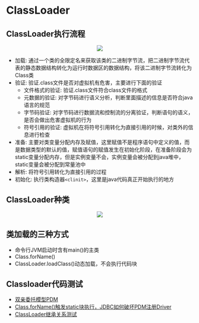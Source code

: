 # ClassLoader

## ClassLoader执行流程

<div align=center><img src="../assets/classloader1.png"/></div>

* 加载: 通过一个类的全限定名来获取该类的二进制字节流，把二进制字节流代表的静态数据结构转化为运行时数据区的数据结构，将该二进制字节流转化为Class类
* 验证: 验证.class文件是否对虚拟机有危害，主要进行下面的验证
  * 文件格式的验证: 验证.class文件符合class文件的格式
  * 元数据的验证: 对字节码进行语义分析，判断里面描述的信息是否符合java语言的规范
  * 字节码验证: 对字节码进行数据流和控制流的分离验证，判断语句的语义，是否会做出危害虚拟机的行为
  * 符号引用的验证: 虚拟机在将符号引用转化为直接引用的时候，对类外的信息进行检查
* 准备: 主要对类变量分配内存及赋值，这里赋值不是程序语句中定义的值，而是数据类型的默认的值，赋值语句的赋值发生在初始化阶段，在准备阶段会为static变量分配内存，但是实例变量不会，实例变量会被分配到java堆中，static变量会被分配到常量池中
* 解析: 将符号引用转化为直接引用的过程
* 初始化: 执行类构造器`<clinit>`，这里是java代码真正开始执行的地方

## ClassLoader种类

<div align=center><img src="../assets/classloader2.png"></div>

## 类加载的三种方式

* 命令行JVM启动时含有main()的主类
* Class.forName()
* ClassLoader.loadClass()动态加载，不会执行代码块

## Classloader代码测试

* [双亲委托模型PDM](../src/jvm/ParentDelegateModel.java)
* [Class.forName()触发static块执行，JDBC如何破坏PDM注册Driver](../src/jvm/ParentDelegateModel.java)
* [ClassLoader继承关系测试](../src/jvm/MyClassLoader.java)